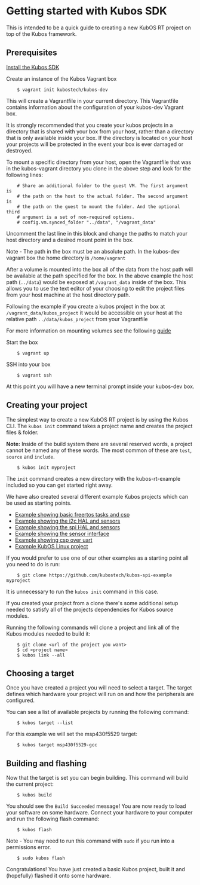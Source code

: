 # Getting started with Kubos SDK

This is intended to be a quick guide to creating a new KubOS RT project on top of the Kubos framework.

## Prerequisites

[Install the Kubos SDK](docs/sdk-installing.md)

Create an instance of the Kubos Vagrant box

        $ vagrant init kubostech/kubos-dev

This will create a Vagrantfile in your current directory. This Vagrantfile contains information about the configuration of your kubos-dev Vagrant box.

It is strongly recommended that you create your kubos projects in a directory that is shared with your box from your host, rather than a directory that is only available inside your box. If the
directory is located on your host your projects will be protected in the event your box is ever damaged or destroyed.

To mount a specific directory from your host, open the Vagrantfile that was in the kubos-vagrant directory you clone in the above step and look for the following lines:

        # Share an additional folder to the guest VM. The first argument is
        # the path on the host to the actual folder. The second argument is
        # the path on the guest to mount the folder. And the optional third
        # argument is a set of non-required options.
        # config.vm.synced_folder "../data", "/vagrant_data"

Uncomment the last line in this block and change the paths to match your host directory and a desired mount point in the box.

Note - The path in the box must be an absolute path. In the kubos-dev vagrant box the home directory is `/home/vagrant`

After a volume is mounted into the box all of the data from the host path will be available at the path specified for the box. In the above example the host path (`../data`) would be exposed at `/vagrant_data` inside of the box.
This allows you to use the text editor of your choosing to edit the project files from your host machine at the host directory path.

Following the example if you create a kubos project in the box at `/vagrant_data/kubos_project` it would be accessible on your host at the relative path `../data/kubos_project` from your Vagrantfile

For more information on mounting volumes see the following [guide](https://www.vagrantup.com/docs/synced-folders/basic_usage.html)

Start the box

        $ vagrant up

SSH into your box

        $ vagrant ssh

At this point you will have a new terminal prompt inside your kubos-dev box.

## Creating your project

The simplest way to create a new KubOS RT project is by using the Kubos CLI. The `kubos init` command takes a project name and creates the project files & folder.

**Note:** Inside of the build system there are several reserved words, a project cannot be named any of these words. The most common of these are `test`, `source` and `include`.

        $ kubos init myproject

The `init` command creates a new directory with the kubos-rt-example included so you can get started right away.


We have also created several different example Kubos projects which can be used as starting points.

 - [Example showing basic freertos tasks and csp](https://github.com/kubostech/kubos-rt-example)
 - [Example showing the i2c HAL and sensors](https://github.com/kubostech/kubos-i2c-example)
 - [Example showing the spi HAL and sensors](https://github.com/kubostech/kubos-spi-example)
 - [Example showing the sensor interface](https://github.com/kubostech/kubos-sensor-example)
 - [Example showing csp over uart](https://github.com/kubostech/kubos-csp-example)
 - [Example KubOS Linux project](https://github.com/kubostech/kubos-linux-example)

If you would prefer to use one of our other examples as a starting point all you need to do is run:

        $ git clone https://github.com/kubostech/kubos-spi-example myproject

It is unnecessary to run the `kubos init` command in this case.

If you created your project from a clone there's some additional setup needed to satisfy all of the projects dependencies for Kubos source modules.

Running the following commands will clone a project and link all of the Kubos modules needed to build it:

        $ git clone <url of the project you want>
        $ cd <project name>
        $ kubos link --all

## Choosing a target

Once you have created a project you will need to select a target. The target defines which hardware your project will run on and how the peripherals are configured.

You can see a list of available projects by running the following command:

        $ kubos target --list

For this example we will set the msp430f5529 target:

        $ kubos target msp430f5529-gcc

## Building and flashing

Now that the target is set you can begin building. This command will build the current project:

        $ kubos build

You should see the `Build Succeeded` message! You are now ready to load your software on some hardware. Connect your hardware to your computer and run the following flash command:

        $ kubos flash

Note - You may need to run this command with `sudo` if you run into a permissions error.

        $ sudo kubos flash

Congratulations! You have just created a basic Kubos project, built it and (hopefully) flashed it onto some hardware.
